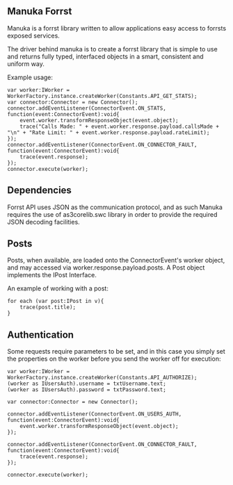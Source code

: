 ## Manuka Forrst

Manuka is a forrst library written to allow applications easy access to forrsts exposed services.

The driver behind manuka is to create a forrst library that is simple to use and returns fully typed, interfaced objects in a smart, consistent and uniform way.

Example usage:

	var worker:IWorker = WorkerFactory.instance.createWorker(Constants.API_GET_STATS);
	var connector:Connector = new Connector();
	connector.addEventListener(ConnectorEvent.ON_STATS, function(event:ConnectorEvent):void{
		event.worker.transformResponseObject(event.object);
		trace("Calls Made: " + event.worker.response.payload.callsMade + "\n" + "Rate Limit: " + event.worker.response.payload.rateLimit);
	});
	connector.addEventListener(ConnectorEvent.ON_CONNECTOR_FAULT, function(event:ConnectorEvent):void{
		trace(event.response);
	});
	connector.execute(worker);


## Dependencies

Forrst API uses JSON as the communication protocol, and as such Manuka requires the use of as3corelib.swc library in order to provide the required JSON decoding facilities.

## Posts

Posts, when available, are loaded onto the ConnectorEvent's worker object, and may accessed via worker.response.payload.posts.
A Post object implements the IPost Interface.

An example of working with a post:

	for each (var post:IPost in v){
		trace(post.title);							
	}

## Authentication

Some requests require parameters to be set, and in this case you simply set the properties on the worker before you send the worker off for execution:

	var worker:IWorker = WorkerFactory.instance.createWorker(Constants.API_AUTHORIZE);
	(worker as IUsersAuth).username = txtUsername.text;
	(worker as IUsersAuth).password = txtPassword.text;
			
	var connector:Connector = new Connector();
			
	connector.addEventListener(ConnectorEvent.ON_USERS_AUTH, function(event:ConnectorEvent):void{
		event.worker.transformResponseObject(event.object);
	});
			
	connector.addEventListener(ConnectorEvent.ON_CONNECTOR_FAULT, function(event:ConnectorEvent):void{
		trace(event.response);
	});
				
	connector.execute(worker);